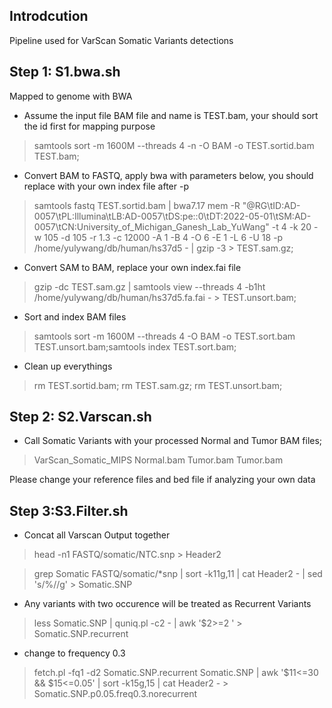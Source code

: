 ## Introdcution

Pipeline used for VarScan Somatic Variants detections

## Step 1: S1.bwa.sh
Mapped to genome with BWA 

- Assume the input file BAM file and name is TEST.bam, your should sort the id first for mapping purpose
> samtools sort -m 1600M --threads 4 -n -O BAM -o TEST.sortid.bam TEST.bam;

- Convert BAM to FASTQ, apply bwa with parameters below, you should replace with your own index file after -p
> samtools fastq TEST.sortid.bam | bwa7.17 mem -R "@RG\tID:AD-0057\tPL:Illumina\tLB:AD-0057\tDS:pe::0\tDT:2022-05-01\tSM:AD-0057\tCN:University_of_Michigan_Ganesh_Lab_YuWang" -t 4 -k 20 -w 105 -d 105 -r 1.3 -c 12000 -A 1 -B 4 -O 6 -E 1 -L 6 -U 18 -p /home/yulywang/db/human/hs37d5 - | gzip -3 > TEST.sam.gz;

- Convert SAM to BAM, replace your own index.fai file
> gzip -dc TEST.sam.gz | samtools view --threads 4 -b1ht /home/yulywang/db/human/hs37d5.fa.fai - > TEST.unsort.bam;

- Sort and index BAM files 
> samtools sort -m 1600M --threads 4 -O BAM -o TEST.sort.bam TEST.unsort.bam;samtools index TEST.sort.bam;

- Clean up everythings
> rm TEST.sortid.bam; rm TEST.sam.gz; rm TEST.unsort.bam; 

## Step 2: S2.Varscan.sh
- Call Somatic Variants with your processed Normal and Tumor BAM files;
> VarScan_Somatic_MIPS Normal.bam Tumor.bam Tumor.bam

Please change your reference files and bed file if analyzing your own data

## Step 3:S3.Filter.sh

- Concat all Varscan Output together
> head -n1 FASTQ/somatic/NTC.snp > Header2

> grep Somatic FASTQ/somatic/*snp | sort -k11g,11 | cat Header2 - | sed 's/\%//g' > Somatic.SNP

- Any variants with two occurence will be treated as Recurrent Variants
> less Somatic.SNP | quniq.pl -c2 -  | awk '$2>=2 ' > Somatic.SNP.recurrent

-  change to frequency 0.3
> fetch.pl -fq1 -d2 Somatic.SNP.recurrent Somatic.SNP  | awk '$11<=30 && $15<=0.05' | sort -k15g,15 | cat Header2 - > Somatic.SNP.p0.05.freq0.3.norecurrent
